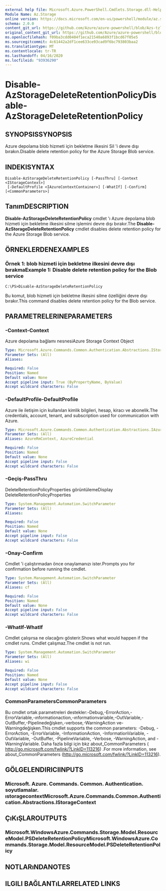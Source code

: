 ```yaml
---
external help file: Microsoft.Azure.PowerShell.Cmdlets.Storage.dll-Help.xml
Module Name: Az.Storage
online version: https://docs.microsoft.com/en-us/powershell/module/az.storage/disable-azstoragedeleteretentionpolicy
schema: 2.0.0
content_git_url: https://github.com/Azure/azure-powershell/blob/Azs-tzl/src/Storage/Storage.Management/help/Disable-AzStorageDeleteRetentionPolicy.md
original_content_git_url: https://github.com/Azure/azure-powershell/blob/Azs-tzl/src/Storage/Storage.Management/help/Disable-AzStorageDeleteRetentionPolicy.md
ms.openlocfilehash: f09ba3cdd0404f1eca21540a6893f1bcd67f05e5
ms.sourcegitcommit: 4c61442a2df1cee633ce93cad9f6bc793803baa2
ms.translationtype: MT
ms.contentlocale: tr-TR
ms.lasthandoff: 04/16/2020
ms.locfileid: "93936290"
---
```

# <span data-ttu-id="8bbf6-101">Disable-AzStorageDeleteRetentionPolicy</span><span class="sxs-lookup"><span data-stu-id="8bbf6-101">Disable-AzStorageDeleteRetentionPolicy</span></span>

## <span data-ttu-id="8bbf6-102">SYNOPSIS</span><span class="sxs-lookup"><span data-stu-id="8bbf6-102">SYNOPSIS</span></span>
<span data-ttu-id="8bbf6-103">Azure depolama blob hizmeti için bekletme ilkesini Sil 'i devre dışı bırakın.</span><span class="sxs-lookup"><span data-stu-id="8bbf6-103">Disable delete retention policy  for the Azure Storage Blob service.</span></span>

## <span data-ttu-id="8bbf6-104">INDEKI</span><span class="sxs-lookup"><span data-stu-id="8bbf6-104">SYNTAX</span></span>

```
Disable-AzStorageDeleteRetentionPolicy [-PassThru] [-Context <IStorageContext>]
 [-DefaultProfile <IAzureContextContainer>] [-WhatIf] [-Confirm] [<CommonParameters>]
```

## <span data-ttu-id="8bbf6-105">Tanım</span><span class="sxs-lookup"><span data-stu-id="8bbf6-105">DESCRIPTION</span></span>
<span data-ttu-id="8bbf6-106">**Disable-AzStorageDeleteRetentionPolicy** cmdlet 'ı Azure depolama blob hizmeti için bekletme ilkesini silme işlemini devre dışı bırakır.</span><span class="sxs-lookup"><span data-stu-id="8bbf6-106">The **Disable-AzStorageDeleteRetentionPolicy** cmdlet disables delete retention policy for the Azure Storage Blob service.</span></span>

## <span data-ttu-id="8bbf6-107">ÖRNEKLERDEN</span><span class="sxs-lookup"><span data-stu-id="8bbf6-107">EXAMPLES</span></span>

### <span data-ttu-id="8bbf6-108">Örnek 1: blob hizmeti için bekletme ilkesini devre dışı bırakma</span><span class="sxs-lookup"><span data-stu-id="8bbf6-108">Example 1: Disable delete retention policy for the Blob service</span></span>
```
C:\PS>Disable-AzStorageDeleteRetentionPolicy
```

<span data-ttu-id="8bbf6-109">Bu komut, blob hizmeti için bekletme ilkesini silme özelliğini devre dışı bırakır.</span><span class="sxs-lookup"><span data-stu-id="8bbf6-109">This command disables delete retention policy for the Blob service.</span></span>

## <span data-ttu-id="8bbf6-110">PARAMETRELERINE</span><span class="sxs-lookup"><span data-stu-id="8bbf6-110">PARAMETERS</span></span>

### <span data-ttu-id="8bbf6-111">-Context</span><span class="sxs-lookup"><span data-stu-id="8bbf6-111">-Context</span></span>
<span data-ttu-id="8bbf6-112">Azure depolama bağlamı nesnesi</span><span class="sxs-lookup"><span data-stu-id="8bbf6-112">Azure Storage Context Object</span></span>

```yaml
Type: Microsoft.Azure.Commands.Common.Authentication.Abstractions.IStorageContext
Parameter Sets: (All)
Aliases:

Required: False
Position: Named
Default value: None
Accept pipeline input: True (ByPropertyName, ByValue)
Accept wildcard characters: False
```

### <span data-ttu-id="8bbf6-113">-DefaultProfile</span><span class="sxs-lookup"><span data-stu-id="8bbf6-113">-DefaultProfile</span></span>
<span data-ttu-id="8bbf6-114">Azure ile iletişim için kullanılan kimlik bilgileri, hesap, kiracı ve abonelik.</span><span class="sxs-lookup"><span data-stu-id="8bbf6-114">The credentials, account, tenant, and subscription used for communication with Azure.</span></span>

```yaml
Type: Microsoft.Azure.Commands.Common.Authentication.Abstractions.IAzureContextContainer
Parameter Sets: (All)
Aliases: AzureRmContext, AzureCredential

Required: False
Position: Named
Default value: None
Accept pipeline input: False
Accept wildcard characters: False
```

### <span data-ttu-id="8bbf6-115">-Geçiş</span><span class="sxs-lookup"><span data-stu-id="8bbf6-115">-PassThru</span></span>
<span data-ttu-id="8bbf6-116">DeleteRetentionPolicyProperties görüntüleme</span><span class="sxs-lookup"><span data-stu-id="8bbf6-116">Display DeleteRetentionPolicyProperties</span></span>

```yaml
Type: System.Management.Automation.SwitchParameter
Parameter Sets: (All)
Aliases:

Required: False
Position: Named
Default value: None
Accept pipeline input: False
Accept wildcard characters: False
```

### <span data-ttu-id="8bbf6-117">-Onay</span><span class="sxs-lookup"><span data-stu-id="8bbf6-117">-Confirm</span></span>
<span data-ttu-id="8bbf6-118">Cmdlet 'i çalıştırmadan önce onaylamanızı ister.</span><span class="sxs-lookup"><span data-stu-id="8bbf6-118">Prompts you for confirmation before running the cmdlet.</span></span>

```yaml
Type: System.Management.Automation.SwitchParameter
Parameter Sets: (All)
Aliases: cf

Required: False
Position: Named
Default value: None
Accept pipeline input: False
Accept wildcard characters: False
```

### <span data-ttu-id="8bbf6-119">-WhatIf</span><span class="sxs-lookup"><span data-stu-id="8bbf6-119">-WhatIf</span></span>
<span data-ttu-id="8bbf6-120">Cmdlet çalışırsa ne olacağını gösterir.</span><span class="sxs-lookup"><span data-stu-id="8bbf6-120">Shows what would happen if the cmdlet runs.</span></span>
<span data-ttu-id="8bbf6-121">Cmdlet çalışmaz.</span><span class="sxs-lookup"><span data-stu-id="8bbf6-121">The cmdlet is not run.</span></span>

```yaml
Type: System.Management.Automation.SwitchParameter
Parameter Sets: (All)
Aliases: wi

Required: False
Position: Named
Default value: None
Accept pipeline input: False
Accept wildcard characters: False
```

### <span data-ttu-id="8bbf6-122">CommonParameters</span><span class="sxs-lookup"><span data-stu-id="8bbf6-122">CommonParameters</span></span>
<span data-ttu-id="8bbf6-123">Bu cmdlet ortak parametreleri destekler:-Debug,-ErrorAction,-ErrorVariable,-ınformationaction,-ınformationvariable,-OutVariable,-OutBuffer,-Pipelinedeğişken,-verbose,-WarningAction ve-Warningdeğişken.</span><span class="sxs-lookup"><span data-stu-id="8bbf6-123">This cmdlet supports the common parameters: -Debug, -ErrorAction, -ErrorVariable, -InformationAction, -InformationVariable, -OutVariable, -OutBuffer, -PipelineVariable, -Verbose, -WarningAction, and -WarningVariable.</span></span> <span data-ttu-id="8bbf6-124">Daha fazla bilgi için bkz about_CommonParameters ( http://go.microsoft.com/fwlink/?LinkID=113216) .</span><span class="sxs-lookup"><span data-stu-id="8bbf6-124">For more information, see about_CommonParameters (http://go.microsoft.com/fwlink/?LinkID=113216).</span></span>

## <span data-ttu-id="8bbf6-125">GÖLGELENDIRICI</span><span class="sxs-lookup"><span data-stu-id="8bbf6-125">INPUTS</span></span>

### <span data-ttu-id="8bbf6-126">Microsoft. Azure. Commands. Common. Authentication. soyutlamalar. ıstoragecontext</span><span class="sxs-lookup"><span data-stu-id="8bbf6-126">Microsoft.Azure.Commands.Common.Authentication.Abstractions.IStorageContext</span></span>

## <span data-ttu-id="8bbf6-127">ÇıKıŞLAR</span><span class="sxs-lookup"><span data-stu-id="8bbf6-127">OUTPUTS</span></span>

### <span data-ttu-id="8bbf6-128">Microsoft.WindowsAzure.Commands.Storage.Model.ResourceModel.PSDeleteRetentionPolicy</span><span class="sxs-lookup"><span data-stu-id="8bbf6-128">Microsoft.WindowsAzure.Commands.Storage.Model.ResourceModel.PSDeleteRetentionPolicy</span></span>

## <span data-ttu-id="8bbf6-129">NOTLARıNDA</span><span class="sxs-lookup"><span data-stu-id="8bbf6-129">NOTES</span></span>

## <span data-ttu-id="8bbf6-130">ILGILI BAĞLANTıLAR</span><span class="sxs-lookup"><span data-stu-id="8bbf6-130">RELATED LINKS</span></span>
